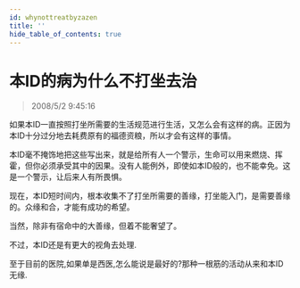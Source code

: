 ```yaml
---
id: whynottreatbyzazen
title: ''
hide_table_of_contents: true
---
```


# 本ID的病为什么不打坐去治

> 2008/5/2 9:45:16

<div style={{color: '#CC0000', fontSize: '18px', fontWeight: '500'}}>

如果本ID一直按照打坐所需要的生活规范进行生活，又怎么会有这样的病。正因为本ID十分过分地去耗费原有的福德资粮，所以才会有这样的事情。

本ID毫不掩饰地把这些写出来，就是给所有人一个警示，生命可以用来燃烧、挥霍，但你必须承受其中的因果。没有人能例外，即使如本ID般的，也不能幸免。这是一个警示，让后来人有所畏惧。

现在，本ID短时间内，根本收集不了打坐所需要的善缘，打坐能入门，是需要善缘的。众缘和合，才能有成功的希望。

当然，除非有宿命中的大善缘，但着不能奢望了。

不过，本ID还是有更大的视角去处理.

至于目前的医院,如果单是西医,怎么能说是最好的?那种一根筋的活动从来和本ID无缘.

</div>
